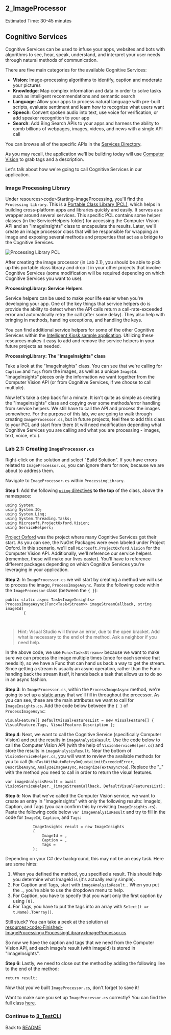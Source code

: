 ## 2_ImageProcessor
Estimated Time: 30-45 minutes

## Cognitive Services

Cognitive Services can be used to infuse your apps, websites and bots with algorithms to see, hear, speak, understand, and interpret your user needs through natural methods of communication. 

There are five main categories for the available Cognitive Services:
- **Vision**: Image-processing algorithms to identify, caption and moderate your pictures
- **Knowledge**: Map complex information and data in order to solve tasks such as intelligent recommendations and semantic search
- **Language**: Allow your apps to process natural language with pre-built scripts, evaluate sentiment and learn how to recognize what users want
- **Speech**: Convert spoken audio into text, use voice for verification, or add speaker recognition to your app
- **Search**: Add Bing Search APIs to your apps and harness the ability to comb billions of webpages, images, videos, and news with a single API call

You can browse all of the specific APIs in the [Services Directory](https://azure.microsoft.com/en-us/services/cognitive-services/directory/). 

As you may recall, the application we'll be building today will use [Computer Vision](https://www.microsoft.com/cognitive-services/en-us/computer-vision-api) to grab tags and a description.

Let's talk about how we're going to call  Cognitive Services in our application.

### **Image Processing Library** ###

Under resources>code>Starting-ImageProcessing, you'll find the `Processing Library`. This is a [Portable Class Library (PCL)](https://docs.microsoft.com/en-us/dotnet/standard/cross-platform/cross-platform-development-with-the-portable-class-library), which helps in building cross-platform apps and libraries quickly and easily. It serves as a wrapper around several services. This specific PCL contains some helper classes (in the ServiceHelpers folder) for accessing the Computer Vision API and an "ImageInsights" class to encapsulate the results. Later, we'll create an image processor class that will be responsible for wrapping an image and exposing several methods and properties that act as a bridge to the Cognitive Services. 

![Processing Library PCL](./resources/assets/ProcessingLibrary.png)

After creating the image processor (in Lab 2.1), you should be able to pick up this portable class library and drop it in your other projects that involve Cognitive Services (some modification will be required depending on which Cognitive Services you want to use). 


**ProcessingLibrary: Service Helpers**

Service helpers can be used to make your life easier when you're developing your app. One of the key things that service helpers do is provide the ability to detect when the API calls return a call-rate-exceeded error and automatically retry the call (after some delay). They also help with bringing in methods, handling exceptions, and handling the keys.

You can find additional service helpers for some of the other Cognitive Services within the [Intelligent Kiosk sample application](https://github.com/Microsoft/Cognitive-Samples-IntelligentKiosk/tree/master/Kiosk/ServiceHelpers). Utilizing these resources makes it easy to add and remove the service helpers in your future projects as needed.


**ProcessingLibrary: The "ImageInsights" class**

Take a look at the "ImageInsights" class. You can see that we're calling for `Caption` and `Tags` from the images, as well as a unique `ImageId`. "ImageInsights" pieces only the information we want together from the Computer Vision API (or from Cognitive Services, if we choose to call multiple).

Now let's take a step back for a minute. It isn't quite as simple as creating the "ImageInsights" class and copying over some methods/error handling from service helpers. We still have to call the API and process the images somewhere. For the purpose of this lab, we are going to walk through creating `ImageProcessor.cs`, but in future projects, feel free to add this class to your PCL and start from there (it will need modification depending what Cognitive Services you are calling and what you are processing - images, text, voice, etc.).



### Lab 2.1: Creating `ImageProcessor.cs`


Right-click on the solution and select "Build Solution". If you have errors related to `ImageProcessor.cs`, you can ignore them for now, because we are about to address them.

Navigate to `ImageProcessor.cs` within `ProcessingLibrary`. 

**Step 1**: Add the following [`using` directives](https://docs.microsoft.com/en-us/dotnet/csharp/language-reference/keywords/using-directive) **to the top** of the class, above the namespace:

```
using System;
using System.IO;
using System.Linq;
using System.Threading.Tasks;
using Microsoft.ProjectOxford.Vision;
using ServiceHelpers;
```

[Project Oxford](https://blogs.technet.microsoft.com/machinelearning/tag/project-oxford/) was the project where many Cognitive Services got their start. As you can see, the NuGet Packages were even labeled under Project Oxford. In this scenario, we'll call `Microsoft.ProjectOxford.Vision` for the Computer Vision API. Additionally, we'll reference our service helpers (remember, these will make our lives easier). You'll have to reference different packages depending on which Cognitive Services you're leveraging in your application.

**Step 2**: In `ImageProcessor.cs` we will start by creating a method we will use to process the image, `ProcessImageAsync`. Paste the following code within the `ImageProcessor` class (between the `{ }`):

```
public static async Task<ImageInsights> ProcessImageAsync(Func<Task<Stream>> imageStreamCallback, string imageId)
        {

        
```
> Hint: Visual Studio will throw an error, due to the open bracket. Add what is necessary to the end of the method. Ask a neighbor if you need help.  

In the above code, we use `Func<Task<Stream>>` because we want to make sure we can process the image multiple times (once for each service that needs it), so we have a Func that can hand us back a way to get the stream. Since getting a stream is usually an async operation, rather than the Func handing back the stream itself, it hands back a task that allows us to do so in an async fashion.
  
**Step 3**: In `ImageProcessor.cs`, within the `ProcessImageAsync` method, we're going to set up a [static array](https://stackoverflow.com/questions/4594850/definition-of-static-arrays) that we'll fill in throughout the processor. As you can see, these are the main attributes we want to call for `ImageInsights.cs`. Add the code below between the `{ }` of `ProcessImageAsync`:

```
VisualFeature[] DefaultVisualFeaturesList = new VisualFeature[] { VisualFeature.Tags, VisualFeature.Description };
```

**Step 4**: Next, we want to call the Cognitive Service (specifically Computer Vision) and put the results in `imageAnalysisResult`. Use the code below to call the Computer Vision API (with the help of `VisionServiceHelper.cs`) and store the results in `imageAnalysisResult`. Near the bottom of `VisionServiceHelper.cs`, you will want to review the available methods for you to call (`RunTaskWithAutoRetryOnQuotaLimitExceededError`, `DescribeAsync`, `AnalyzeImageAsync`, `RecognizeTextAsyncYou`). Replace the "_" with the method you need to call in order to return the visual features.

```
var imageAnalysisResult = await VisionServiceHelper._(imageStreamCallback, DefaultVisualFeaturesList);
```
**Step 5**: Now that we've called the Computer Vision service, we want to create an entry in "ImageInsights" with only the following results: ImageId, Caption, and Tags (you can confirm this by revisiting `ImageInsights.cs`). Paste the following code below `var imageAnalysisResult` and try to fill in the code for `ImageId`, `Caption`, and `Tags`:


```
            ImageInsights result = new ImageInsights
            {
                ImageId = ,
                Caption = ,
                Tags = 
            };
```
Depending on your C# dev background, this may not be an easy task. Here are some hints:

1.  When you defined the method, you specified a result. This should help you determine what ImageId is (it's actually really simple).
2.  For Caption and Tags, start with `imageAnalysisResult.`. When you put the `.`, you're able to use the dropdown menu to help.
3.  For Caption, you have to specify that you want only the first caption by using `[0]`.
4.  For Tags, you have to put the tags into an array with `Select(t => t.Name).ToArray()`.

  
Still stuck? You can take a peek at the solution at [resources>code>Finished-ImageProcessing>ProcessingLibrary>ImageProcessor.cs](./resources/code/Finished-ImageProcessing/ProcessingLibrary/ImageProcessor.cs) 

So now we have the caption and tags that we need from the Computer Vision API, and each image's result (with imageId) is stored in "ImageInsights".

**Step 6**: Lastly, we need to close out the method by adding the following line to the end of the method:
```
return result;
```

Now that you've built `ImageProcessor.cs`, don't forget to save it! 

Want to make sure you set up `ImageProcessor.cs` correctly? You can find the full class [here](./resources/code/Finished-ImageProcessing/ProcessingLibrary/ImageProcessor.cs).


### Continue to [3_TestCLI](./3_TestCLI.md)



Back to [README](./0_README.md)
